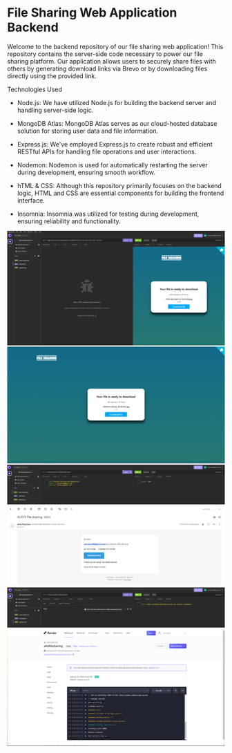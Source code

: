 # File Sharing Web Application Backend

Welcome to the backend repository of our file sharing web application! This repository contains the server-side code necessary to power our file sharing platform. Our application allows users to securely share files with others by generating download links via Brevo or by downloading files directly using the provided link.

Technologies Used

* Node.js: We have utilized Node.js for building the backend server and handling server-side logic.

* MongoDB Atlas: MongoDB Atlas serves as our cloud-hosted database solution for storing user data and file information.

* Express.js: We've employed Express.js to create robust and efficient RESTful APIs for handling file operations and user interactions.

* Nodemon: Nodemon is used for automatically restarting the server during development, ensuring smooth workflow.

* hTML & CSS: Although this repository primarily focuses on the backend logic, HTML and CSS are essential components for building the frontend interface.

* Insomnia: Insomnia was utilized for testing during development, ensuring reliability and functionality.

![](images/download%20page%20using%20insomnia.png)
![](images/download%20page.png)
![](images/email%20sent%20using%20insomnia.png)
![](images/email%20sent.png)
![](images/file%20upload.png)
![](images/live%20server%20hosting.png)

